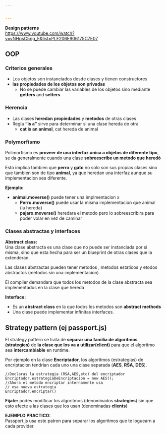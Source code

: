 ```yaml
---


---
```


<p><strong>Design patterns</strong><br>
<a href="https://www.youtube.com/watch?v=vNHpsC5ng_E&amp;list=PLF206E906175C7E07">https://www.youtube.com/watch?v=vNHpsC5ng_E&amp;list=PLF206E906175C7E07</a></p>
<h2 id="oop">OOP</h2>
<h3 id="criterios-generales">Criterios generales</h3>
<ul>
<li>Los objetos son instanciados desde clases y tienen constructores</li>
<li><strong>las propiedades de los objetos son privadas</strong>
<ul>
<li>No se puede cambiar las variables de los objetos sino mediante <strong>getters</strong> and <strong>setters</strong></li>
</ul>
</li>
</ul>
<h3 id="herencia">Herencia</h3>
<ul>
<li>Las clases <strong>heredan</strong> <strong>propiedades</strong> y <strong>metodos</strong> de otras clases</li>
<li>Regla <strong>“is a”</strong> sirve para determinar si una clase hereda de otra
<ul>
<li><strong>cat is an animal</strong>, cat hereda de animal</li>
</ul>
</li>
</ul>
<h3 id="polymorfismo">Polymorfismo</h3>
<p>Polimorfismo es <strong>proveer de una interfaz unica  a  objetos de diferente tipo</strong>, se da generalmente cuando una clase <strong>sobreescribe un metodo que heredó</strong></p>
<p>Esto implica tambien que <strong>perro</strong> y <strong>gato</strong> no solo son sus propias clases sino que tambien son de tipo <strong>animal</strong>, ya que heredan una interfaz aunque su implementacion sea diferente.</p>
<p><strong>Ejemplo:</strong></p>
<ul>
<li><strong>animal.moverse()</strong> puede tener una implmentacion x
<ul>
<li><strong>Perro.moverse()</strong> puede usar la misma implementacion que animal (la hereda)</li>
<li><strong>pajaro.moverse()</strong> heredara el metodo pero lo sobreescribira para poder volar en vez de caminar</li>
</ul>
</li>
</ul>
<h3 id="clases-abstractas-y-interfaces">Clases abstractas y interfaces</h3>
<p><strong>Abstract class:</strong><br>
Una clase abstracta es una clase que no puede ser instanciada por si misma, sino que esta hecha para ser un blueprint de otras clases que la extenderan.</p>
<p>Las clases abstractas pueden tener metodos , metodos estaticos y etodos abstractos (metodos sin una implementacion)</p>
<p>El compiler demandara que todos los metodos de la clase abstracta sea implementados en la clase que hereda</p>
<p><strong>Interface:</strong></p>
<ul>
<li>Es un <strong>abstract class</strong> en la que todos los metodos son <strong>abstract methods</strong></li>
<li>Una clase puede implementar infinitas interfaces.</li>
</ul>
<h2 id="strategy-pattern-ej-passport.js">Strategy pattern (ej passport.js)</h2>
<p>El strategy pattern se trata de <strong>separar una familia de  algoritmos (strategies)</strong> de <strong>la clase que los va a utilizar(client)</strong> para que el algoritmo sea <strong>intercambiable</strong> en runtime.</p>
<p>Por ejemplo en la clase <strong>Encriptador</strong>, los algoritmos (estrategias) de encriptacion tendrian cada uno una clase separada (<strong>AES</strong>, <strong>RSA</strong>, <strong>DES</strong>).</p>
<pre class=" language-c"><code class="prism # language-c"><span class="token comment">//Declaras la estrategia (RSA,AES,etc) del encriptador</span>
Encriptador<span class="token punctuation">.</span>estrategiaDeEncriptacion <span class="token operator">=</span> new <span class="token function">AES</span><span class="token punctuation">(</span><span class="token punctuation">)</span><span class="token punctuation">;</span>
<span class="token comment">//Ahora el metodo encriptar internamente usa</span>
<span class="token comment">// esa nueva estrategia</span>
Encriptador<span class="token punctuation">.</span><span class="token function">encriptar</span><span class="token punctuation">(</span><span class="token punctuation">)</span>
</code></pre>
<p><strong>Fijate:</strong>  podes modificar los algoritmos (denominados <strong>strategies</strong>)  sin que esto afecte a las clases que los usan (denominadas <strong>clients</strong>)</p>
<p><strong>EJEMPLO PRACTICO:</strong><br>
Passport.js usa este patron para separar los algoritmos que te loguearn a cada provider.</p>

